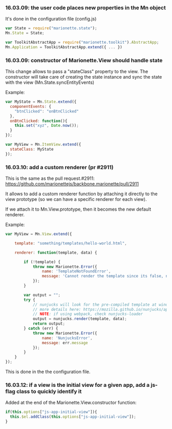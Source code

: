 ### 16.03.09: the user code places new properties in the Mn object

It's done in the configuration file (config.js)

```js
var State = require("marionette.state");
Mn.State = State;

var ToolkitAbstractApp = require("marionette.toolkit").AbstractApp;
Mn.Application = ToolkitAbstractApp.extend({ ... })
```


### 16.03.09: constructor of Marionette.View should handle state

This change allows to pass a "stateClass" property to the view. The constructor will take care of creating the state instance and sync the state with the view (Mn.State.syncEntityEvents)

Example:

```js
var MyState = Mn.State.extend({
  componentEvents: {
    "btnClicked": "onBtnClicked"
  },
  onBtnClicked: function(){
    this.set("xyz", Date.now());
  }
});

var MyView = Mn.ItemView.extend({
  stateClass: MyState
});
```


### 16.03.10: add a custom renderer (pr #2911)

This is the same as the pull request.#2911:
https://github.com/marionettejs/backbone.marionette/pull/2911

It allows to add a custom renderer function by attaching it directly to the view prototype (so we can have a specific renderer for each view). 

If we attach it to Mn.View.prototype, then it becomes the new default renderer.

Example:

```js
var MyView = Mn.View.extend({

    template: "something/templates/hello-world.html",

    renderer: function(template, data) {

        if (!template) {
            throw new Marionette.Error({
                name: 'TemplateNotFoundError',
                message: 'Cannot render the template since its false, null or undefined.'
            });
        }

        var output = "";
        try {
            // nunjucks will look for the pre-compiled template at window.nunjucksPrecompiled;
            // more details here: https://mozilla.github.io/nunjucks/api.html#browser-usage
            // NOTE: if using webpack, check nunjucks-loader
            output = nunjucks.render(template, data);
            return output;
        } catch (err) {
            throw new Marionette.Error({
                name: 'NunjucksError',
                message: err.message
            });
        }
    }
});
```

This is done in the the configuration file.

### 16.03.12: if a view is the initial view for a given app, add a js-flag class to quickly identify it

Added at the end of the Marionette.View.constructor function:

```js
if(this.options["js-app-initial-view"]){
  this.$el.addClass(this.options["js-app-initial-view"]);  
}
```

